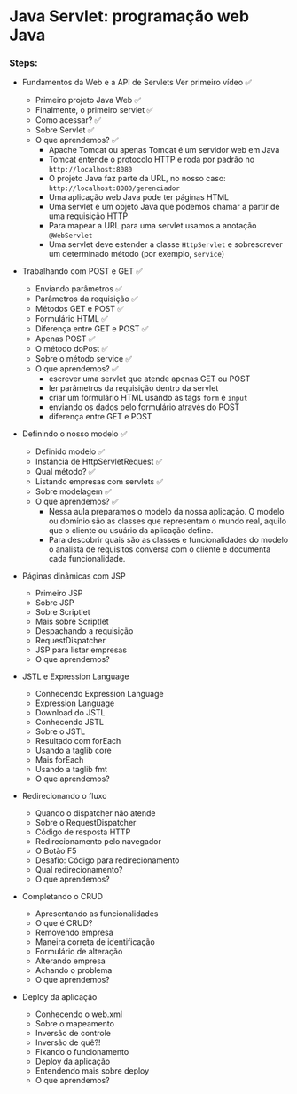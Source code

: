 # Java Servlet: programação web Java

### Steps:

- Fundamentos da Web e a API de Servlets Ver primeiro vídeo ✅
  - Primeiro projeto Java Web ✅
  - Finalmente, o primeiro servlet ✅
  - Como acessar? ✅
  - Sobre Servlet ✅
  - O que aprendemos? ✅
    - Apache Tomcat ou apenas Tomcat é um servidor web em Java
    - Tomcat entende o protocolo HTTP e roda por padrão no `http://localhost:8080`
    - O projeto Java faz parte da URL, no nosso caso: `http://localhost:8080/gerenciador`
    - Uma aplicação web Java pode ter páginas HTML
    - Uma servlet é um objeto Java que podemos chamar a partir de uma requisição HTTP
    - Para mapear a URL para uma servlet usamos a anotação `@WebServlet`
    - Uma servlet deve estender a classe `HttpServlet` e sobrescrever um determinado método (por exemplo, `service`)

- Trabalhando com POST e GET ✅
  - Enviando parâmetros ✅
  - Parâmetros da requisição ✅
  - Métodos GET e POST ✅
  - Formulário HTML ✅
  - Diferença entre GET e POST ✅
  - Apenas POST ✅
  - O método doPost ✅
  - Sobre o método service ✅
  - O que aprendemos? ✅
    - escrever uma servlet que atende apenas GET ou POST
    - ler parâmetros da requisição dentro da servlet
    - criar um formulário HTML usando as tags `form` e `input`
    - enviando os dados pelo formulário através do POST
    - diferença entre GET e POST

- Definindo o nosso modelo ✅
  - Definido modelo ✅
  - Instância de HttpServletRequest ✅
  - Qual método? ✅
  - Listando empresas com servlets ✅
  - Sobre modelagem ✅
  - O que aprendemos? ✅
    - Nessa aula preparamos o modelo da nossa aplicação. O modelo ou domínio são as classes que representam o mundo real, aquilo que o cliente ou usuário da aplicação define.
    - Para descobrir quais são as classes e funcionalidades do modelo o analista de requisitos conversa com o cliente e documenta cada funcionalidade.

- Páginas dinâmicas com JSP
  - Primeiro JSP
  - Sobre JSP
  - Sobre Scriptlet
  - Mais sobre Scriptlet
  - Despachando a requisição
  - RequestDispatcher
  - JSP para listar empresas
  - O que aprendemos?

- JSTL e Expression Language
  - Conhecendo Expression Language
  - Expression Language
  - Download do JSTL
  - Conhecendo JSTL
  - Sobre o JSTL
  - Resultado com forEach
  - Usando a taglib core
  - Mais forEach
  - Usando a taglib fmt
  - O que aprendemos?

- Redirecionando o fluxo
  - Quando o dispatcher não atende
  - Sobre o RequestDispatcher
  - Código de resposta HTTP
  - Redirecionamento pelo navegador
  - O Botão F5
  - Desafio: Código para redirecionamento
  - Qual redirecionamento?
  - O que aprendemos?

- Completando o CRUD
  - Apresentando as funcionalidades
  - O que é CRUD?
  - Removendo empresa
  - Maneira correta de identificação
  - Formulário de alteração
  - Alterando empresa
  - Achando o problema
  - O que aprendemos?

- Deploy da aplicação
  - Conhecendo o web.xml
  - Sobre o mapeamento
  - Inversão de controle
  - Inversão de quê?!
  - Fixando o funcionamento
  - Deploy da aplicação
  - Entendendo mais sobre deploy
  - O que aprendemos?
